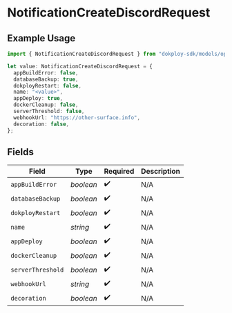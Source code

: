 # NotificationCreateDiscordRequest

## Example Usage

```typescript
import { NotificationCreateDiscordRequest } from "dokploy-sdk/models/operations";

let value: NotificationCreateDiscordRequest = {
  appBuildError: false,
  databaseBackup: true,
  dokployRestart: false,
  name: "<value>",
  appDeploy: true,
  dockerCleanup: false,
  serverThreshold: false,
  webhookUrl: "https://other-surface.info",
  decoration: false,
};
```

## Fields

| Field              | Type               | Required           | Description        |
| ------------------ | ------------------ | ------------------ | ------------------ |
| `appBuildError`    | *boolean*          | :heavy_check_mark: | N/A                |
| `databaseBackup`   | *boolean*          | :heavy_check_mark: | N/A                |
| `dokployRestart`   | *boolean*          | :heavy_check_mark: | N/A                |
| `name`             | *string*           | :heavy_check_mark: | N/A                |
| `appDeploy`        | *boolean*          | :heavy_check_mark: | N/A                |
| `dockerCleanup`    | *boolean*          | :heavy_check_mark: | N/A                |
| `serverThreshold`  | *boolean*          | :heavy_check_mark: | N/A                |
| `webhookUrl`       | *string*           | :heavy_check_mark: | N/A                |
| `decoration`       | *boolean*          | :heavy_check_mark: | N/A                |